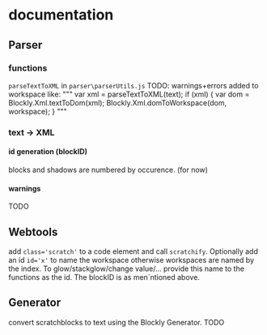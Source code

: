 # documentation
## Parser
### functions
`parseTextToXML` in `parser\parserUtils.js`
TODO: warnings+errors
added to workspace like:
"""
	    var xml = parseTextToXML(text);
        if (xml) {
            var dom = Blockly.Xml.textToDom(xml);
            Blockly.Xml.domToWorkspace(dom, workspace);
        }
"""

### text -> XML
#### id generation (blockID)
blocks and shadows are numbered by occurence. (for now)

#### warnings
TODO

## Webtools
add `class='scratch'` to a code element and call `scratchify`. Optionally add an id  `id='x'` to name the workspace otherwise workspaces are named by the index. To glow/stackglow/change value/... provide this name to the functions as the id. The blockID is as men´ntioned above.

## Generator
convert scratchblocks to text using the Blockly Generator.
TODO
